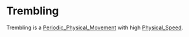 # Trembling

Trembling is a [Periodic_Physical_Movement](10000046.md) with high [Physical_Speed](10000049.md).